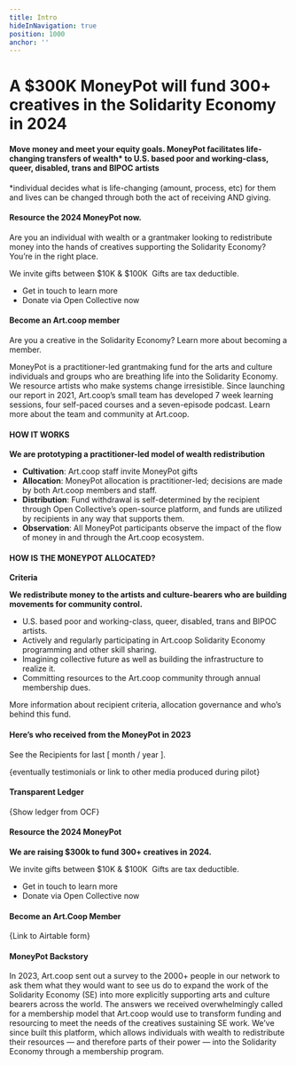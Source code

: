```yaml
---
title: Intro
hideInNavigation: true
position: 1000
anchor: ''
---
```


# A $300K MoneyPot will fund 300+ creatives in the Solidarity Economy in 2024

#### Move money and meet your equity goals. MoneyPot facilitates life-changing transfers of wealth\* to U.S. based poor and working-class, queer, disabled, trans and BIPOC artists

\*individual decides what is life-changing (amount, process, etc) for them and lives can be changed through both the act of receiving AND giving.

#### Resource the 2024 MoneyPot now.

Are you an individual with wealth or a grantmaker looking to redistribute money into the hands of creatives supporting the Solidarity Economy? You’re in the right place.

We invite gifts between $10K & $100K  Gifts are tax deductible.

- Get in touch to learn more
- Donate via Open Collective now

#### Become an Art.coop member

Are you a creative in the Solidarity Economy? Learn more about becoming a member.

MoneyPot is a practitioner-led grantmaking fund for the arts and culture individuals and groups who are breathing life into the Solidarity Economy. We resource artists who make systems change irresistible. Since launching our report in 2021, Art.coop’s small team has developed 7 week learning sessions, four self-paced courses and a seven-episode podcast. Learn more about the team and community at Art.coop.

#### HOW IT WORKS

**We are prototyping a practitioner-led model of wealth redistribution**

- **Cultivation**: Art.coop staff invite MoneyPot gifts
- **Allocation**: MoneyPot allocation is practitioner-led; decisions are made by both Art.coop members and staff.
- **Distribution**: Fund withdrawal is self-determined by the recipient through Open Collective’s open-source platform, and funds are utilized by recipients in any way that supports them.
- **Observation**: All MoneyPot participants observe the impact of the flow of money in and through the Art.coop ecosystem.

#### HOW IS THE MONEYPOT ALLOCATED?

**Criteria**

**We redistribute money to the artists and culture-bearers who are building movements for community control.**

- U.S. based poor and working-class, queer, disabled, trans and BIPOC artists.
- Actively and regularly participating in Art.coop Solidarity Economy programming and other skill sharing.
- Imagining collective future as well as building the infrastructure to realize it.
- Committing resources to the Art.coop community through annual membership dues.

More information about recipient criteria, allocation governance and who’s behind this fund.

#### Here’s who received from the MoneyPot in 2023

See the Recipients for last \[ month / year ].

{eventually testimonials or link to other media produced during pilot}

#### Transparent Ledger

{Show ledger from OCF}

#### Resource the 2024 MoneyPot

**We are raising $300k to fund 300+ creatives in 2024.**

We invite gifts between $10K & $100K  Gifts are tax deductible.

- Get in touch to learn more
- Donate via Open Collective now

#### Become an Art.Coop Member

{Link to Airtable form}

#### MoneyPot Backstory

In 2023, Art.coop sent out a survey to the 2000+ people in our network to ask them what they would want to see us do to expand the work of the Solidarity Economy (SE) into more explicitly supporting arts and culture bearers across the world. The answers we received overwhelmingly called for a membership model that Art.coop would use to transform funding and resourcing to meet the needs of the creatives sustaining SE work. We’ve since built this platform, which allows individuals with wealth to redistribute their resources — and therefore parts of their power — into the Solidarity Economy through a membership program.
